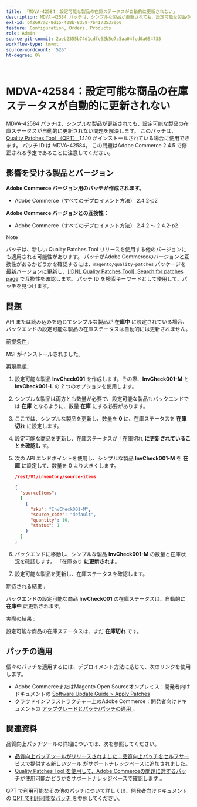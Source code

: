 ```yaml
---
title: 「MDVA-42584：設定可能な製品の在庫ステータスが自動的に更新されない」
description: MDVA-42584 パッチは、シンプルな製品が更新されても、設定可能な製品の在庫ステータスが自動的に更新されない問題を解決します。 このパッチは、[Quality Patches Tool （QPT） ] （/help/announcements/adobe-commerce-announcements/magento-quality-patches-released-new-tool-to-self-serve-quality-patches.md） 1.1.10 がインストールされている場合に利用できます。 パッチ ID は MDVA-42584。 この問題はAdobe Commerce 2.4.5 で修正される予定であることに注意してください。
exl-id: bf2697a2-8d15-408b-8d59-7b4173537e60
feature: Configuration, Orders, Products
role: Admin
source-git-commit: 2aeb2355b74d1cdfc62b5e7c5aa04fcd0a654733
workflow-type: tm+mt
source-wordcount: '526'
ht-degree: 0%

---
```


# MDVA-42584：設定可能な商品の在庫ステータスが自動的に更新されない

MDVA-42584 パッチは、シンプルな製品が更新されても、設定可能な製品の在庫ステータスが自動的に更新されない問題を解決します。 このパッチは、[Quality Patches Tool （QPT） ](/help/announcements/adobe-commerce-announcements/magento-quality-patches-released-new-tool-to-self-serve-quality-patches.md)1.1.10 がインストールされている場合に使用できます。 パッチ ID は MDVA-42584。 この問題はAdobe Commerce 2.4.5 で修正される予定であることに注意してください。

## 影響を受ける製品とバージョン

**Adobe Commerce バージョン用のパッチが作成されます。**

* Adobe Commerce（すべてのデプロイメント方法） 2.4.2-p2

**Adobe Commerce バージョンとの互換性：**

* Adobe Commerce（すべてのデプロイメント方法） 2.4.2 ～ 2.4.2-p2

>[!NOTE]
>
>パッチは、新しい Quality Patches Tool リリースを使用する他のバージョンにも適用される可能性があります。 パッチがAdobe Commerceのバージョンと互換性があるかどうかを確認するには、`magento/quality-patches` パッケージを最新バージョンに更新し、[[!DNL Quality Patches Tool]: Search for patches page](https://experienceleague.adobe.com/tools/commerce-quality-patches/index.html?lang=ja) で互換性を確認します。 パッチ ID を検索キーワードとして使用して、パッチを見つけます。

## 問題

API または読み込みを通じてシンプルな製品が **在庫中** に設定されている場合、バックエンドの設定可能な製品の在庫ステータスは自動的には更新されません。

<u> 前提条件 </u>:

MSI がインストールされました。

<u> 再現手順 </u>:

1. 設定可能な製品 **InvCheck001** を作成します。その際、**InvCheck001-M** と **InvCheck001-L** の 2 つのオプションを使用します。
1. シンプルな製品は両方とも数量が必要で、設定可能な製品もバックエンドでは **在庫** となるように、数量 **在庫** にする必要があります。
1. ここでは、シンプルな製品を更新し、数量を **0** に、在庫ステータスを **在庫切れ** に設定します。
1. 設定可能な商品を更新し、在庫ステータスが「在庫切れ **に更新されていることを確認し** す。
1. 次の API エンドポイントを使用し、シンプルな製品 **InvCheck001-M** を **在庫** に設定して、数量を 0 より大きくします。

   ```JSON
   /rest/V1/inventory/source-items
   
   {
     "sourceItems":
     [
       {
         "sku": "InvCheck001-M",
         "source_code": "default",
         "quantity": 10,
         "status": 1
       }
     ]
   }
   ```

1. バックエンドに移動し、シンプルな製品 **InvCheck001-M** の数量と在庫状況を確認します。 「在庫あり **に更新されま**。
1. 設定可能な製品を更新し、在庫ステータスを確認します。

<u> 期待される結果 </u>:

バックエンドの設定可能な商品 **InvCheck001** の在庫ステータスは、自動的に **在庫中** に更新されます。

<u> 実際の結果 </u>:

設定可能な商品の在庫ステータスは、まだ **在庫切れ** です。

## パッチの適用

個々のパッチを適用するには、デプロイメント方法に応じて、次のリンクを使用します。

* Adobe CommerceまたはMagento Open Sourceオンプレミス：開発者向けドキュメントの [Software Update Guide > Apply Patches](https://experienceleague.adobe.com/ja/docs/commerce-operations/tools/quality-patches-tool/usage)
* クラウドインフラストラクチャー上のAdobe Commerce：開発者向けドキュメントの [ アップグレードとパッチ/パッチの適用 ](https://experienceleague.adobe.com/ja/docs/commerce-cloud-service/user-guide/develop/upgrade/apply-patches)。

## 関連資料

品質向上パッチツールの詳細については、次を参照してください。

* [ 品質向上パッチツールがリリースされました：品質向上パッチをセルフサービスで提供する新しいツール ](/help/announcements/adobe-commerce-announcements/magento-quality-patches-released-new-tool-to-self-serve-quality-patches.md) がサポートナレッジベースに追加されました。
* [Quality Patches Tool を使用して、Adobe Commerceの問題に対するパッチが使用可能かどうかをサポートナレッジベースで確認します ](/help/support-tools/patches-available-in-qpt-tool/check-patch-for-magento-issue-with-magento-quality-patches.md)。

QPT で利用可能なその他のパッチについて詳しくは、開発者向けドキュメントの [QPT で利用可能なパッチ ](https://experienceleague.adobe.com/tools/commerce-quality-patches/index.html?lang=ja) を参照してください。
